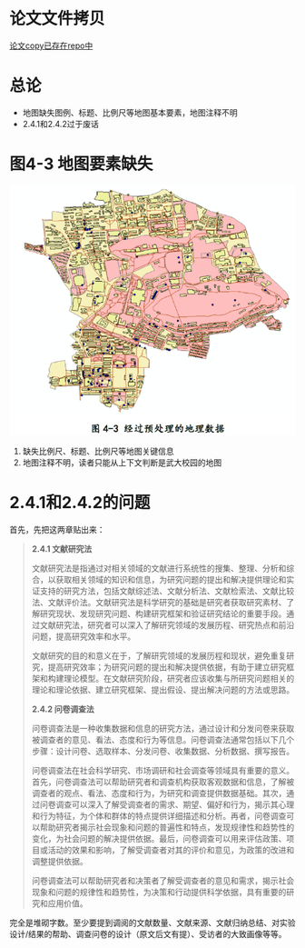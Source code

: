 # 论文文件拷贝
[论文copy已存在repo中](https://github.com/affogato-lab/thesis-bug-pasta/blob/main/_media/%E5%A5%B3%E6%80%A7%E8%A7%86%E8%A7%92%E4%B8%8B%E8%80%83%E8%99%91%E6%81%90%E6%83%A7%E6%84%9F%E7%9A%84%E6%AD%A5%E8%A1%8C%E8%B7%AF%E5%BE%84%E8%A7%84%E5%88%92%E7%A0%94%E7%A9%B6_%E8%B0%A2%E6%97%B6%E6%99%94.pdf)

# 总论
- 地图缺失图例、标题、比例尺等地图基本要素，地图注释不明
- 2.4.1和2.4.2过于废话

# 图4-3 地图要素缺失
![](../_assets/whu_map.png)
1. 缺失比例尺、标题、比例尺等地图关键信息
2. 地图注释不明，读者只能从上下文判断是武大校园的地图

# 2.4.1和2.4.2的问题
首先，先把这两章贴出来：
> **2.4.1 文献研究法**
> 
> 文献研究法是指通过对相关领域的文献进行系统性的搜集、整理、分析和综合，以获取相关领域的知识和信息，为研究问题的提出和解决提供理论和实证支持的研究方法，包括文献综述法、文献分析法、文献检索法、文献比较法、文献评价法。文献研究法是科学研究的基础是研究者获取研究素材、了解研究现状、发现研究问题、构建研究框架和验证研究结论的重要手段。通过文献研究法，研究者可以深入了解研究领域的发展历程、研究热点和前沿问题，提高研究效率和水平。
> 
>文献研究的目的和意义在于，了解研究领域的发展历程和现状，避免重复研究，提高研究效率；为研究问题的提出和解决提供依据，有助于建立研究框架和构建理论模型。在文献研究阶段，研究者应该收集与所研究问题相关的理论和理论依据、建立研究框架、提出假设、提出解决问题的方法或思路。
>
> **2.4.2 问卷调查法**
> 
> 问卷调查法是一种收集数据和信息的研究方法，通过设计和分发问卷来获取被调查者的意见、看法、态度和行为等信息。问卷调查法通常包括以下几个步骤：设计问卷、选取样本、分发问卷、收集数据、分析数据、撰写报告。
> 
>问卷调查法在社会科学研究、市场调研和社会调查等领域具有重要的意义。首先，问卷调查法可以帮助研究者和调查机构获取客观数据和信息，了解被调查者的观点、看法、态度和行为，为研究和调查提供数据基础。其次，通过问卷调查可以深入了解受调查者的需求、期望、偏好和行为，揭示其心理和行为特征，为个体和群体的特点提供详细描述和分析。再者，问卷调查可以帮助研究者揭示社会现象和问题的普遍性和特点，发现规律性和趋势性的变化，为社会问题的解决提供依据。最后，问卷调查可以用来评估政策、项目或活动的效果和影响，了解受调查者对其的评价和意见，为政策的改进和调整提供依据。
>
>问卷调查法可以帮助研究者和决策者了解受调查者的意见和需求，揭示社会现象和问题的规律性和趋势性，为决策和行动提供科学依据，具有重要的研究和应用价值。

完全是堆砌字数。至少要提到调阅的文献数量、文献来源、文献归纳总结、对实验设计/结果的帮助、调查问卷的设计（原文后文有提）、受访者的大致画像等等。

